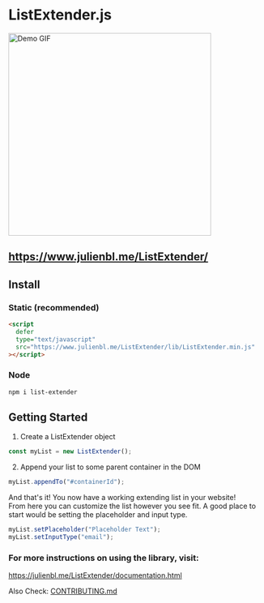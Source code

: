 # ListExtender.js

<img src="https://www.julienbl.me/img/listextender23.gif" alt="Demo GIF" width=400 />

## https://www.julienbl.me/ListExtender/

## Install

### Static (recommended)

```html
<script
  defer
  type="text/javascript"
  src="https://www.julienbl.me/ListExtender/lib/ListExtender.min.js"
></script>
```

### Node

```bash
npm i list-extender
```

## Getting Started

1. Create a ListExtender object

```javascript
const myList = new ListExtender();
```

2. Append your list to some parent container in the DOM

```javascript
myList.appendTo("#containerId");
```

And that's it! You now have a working extending list in your website!  
From here you can customize the list however you see fit. A good place to start would be setting the placeholder and input type.

```javascript
myList.setPlaceholder("Placeholder Text");
myList.setInputType("email");
```

### For more instructions on using the library, visit:

https://julienbl.me/ListExtender/documentation.html

Also Check: [CONTRIBUTING.md](/CONTRIBUTING.md)